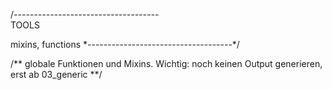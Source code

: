 /*------------------------------------*\
  TOOLS

  mixins, functions
\*------------------------------------*/

/**
  globale Funktionen und Mixins. Wichtig: noch keinen Output generieren, erst ab 03_generic
**/
